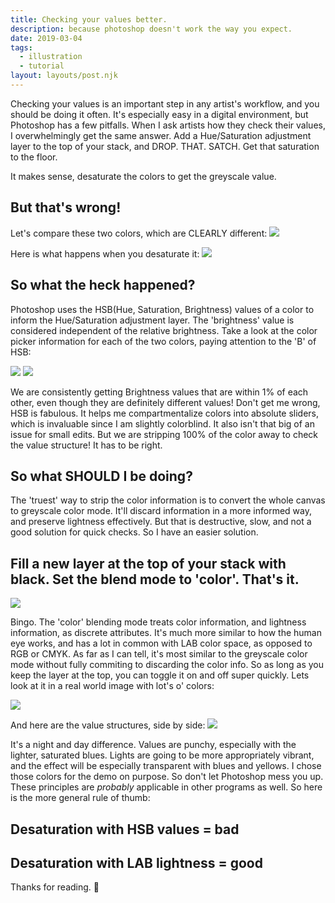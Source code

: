 ```yaml
---
title: Checking your values better.
description: because photoshop doesn't work the way you expect.
date: 2019-03-04
tags:
  - illustration
  - tutorial
layout: layouts/post.njk
---
```


Checking your values is an important step in any artist's workflow, and you should be doing it often. It's especially easy in a digital environment, but Photoshop has a few pitfalls. When I ask artists how they check their values, I overwhelmingly get the same answer. Add a Hue/Saturation adjustment layer to the top of your stack, and DROP. THAT. SATCH. Get that saturation to the floor.

It makes sense, desaturate the colors to get the greyscale value.

## But that's wrong!

Let's compare these two colors, which are CLEARLY different:
<img src="/img/blog/colorful.jpg"/>

Here is what happens when you desaturate it:
<img src="/img/blog/bad-value.jpg"/>

## So what the heck happened?

Photoshop uses the HSB(Hue, Saturation, Brightness) values of a color to inform the Hue/Saturation adjustment layer. The 'brightness' value is considered independent of the relative brightness. Take a look at the color picker information for each of the two colors, paying attention to the 'B' of HSB:

<img src="/img/blog/yellow.png"/>
<img src="/img/blog/yellow2.png"/>

We are consistently getting Brightness values that are within 1% of each other, even though they are definitely different values! Don't get me wrong, HSB is fabulous. It helps me compartmentalize colors into absolute sliders, which is invaluable since I am slightly colorblind. It also isn't that big of an issue for small edits. But we are stripping 100% of the color away to check the value structure! It has to be right.

## So what SHOULD I be doing?

The 'truest' way to strip the color information is to convert the whole canvas to greyscale color mode. It'll discard information in a more informed way, and preserve lightness effectively. But that is destructive, slow, and not a good solution for quick checks. So I have an easier solution.

## Fill a new layer at the top of your stack with black. Set the blend mode to 'color'. That's it.

<img src="/img/blog/good-value.jpg"/>

Bingo. The 'color' blending mode treats color information, and lightness information, as discrete attributes. It's much more similar to how the human eye works, and has a lot in common with LAB color space, as opposed to RGB or CMYK. As far as I can tell, it's most similar to the greyscale color mode without fully commiting to discarding the color info. So as long as you keep the layer at the top, you can toggle it on and off super quickly. Lets look at it in a real world image with lot's o' colors:

<img src="/img/blog/loish.jpg"/>

And here are the value structures, side by side:
<img src="/img/blog/loishcomp.jpg"/>

It's a night and day difference. Values are punchy, especially with the lighter, saturated blues. Lights are going to be more appropriately vibrant, and the effect will be especially transparent with blues and yellows. I chose those colors for the demo on purpose. So don't let Photoshop mess you up. These principles are _probably_ applicable in other programs as well. So here is the more general rule of thumb:

## Desaturation with HSB values = bad

## Desaturation with LAB lightness = good

Thanks for reading. 🥰
